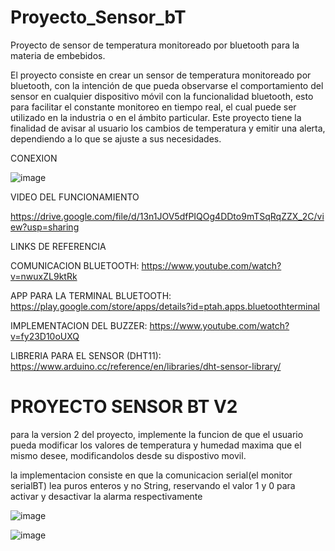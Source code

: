 # Proyecto_Sensor_bT
Proyecto de sensor de temperatura monitoreado por bluetooth para la materia de embebidos.

El proyecto consiste en crear un sensor de temperatura monitoreado por bluetooth, con la intención de que pueda observarse el comportamiento del sensor en cualquier dispositivo móvil con la funcionalidad bluetooth, esto para facilitar el constante monitoreo en tiempo real, el cual puede ser utilizado en la industria o en el ámbito particular.
Este proyecto tiene la finalidad de avisar al usuario los cambios de temperatura y emitir una alerta, dependiendo a lo que se ajuste a sus necesidades.

CONEXION

![image](https://user-images.githubusercontent.com/91091105/143726325-030ba88c-680b-477c-b4c0-6010a1a57d31.png)

VIDEO DEL FUNCIONAMIENTO

https://drive.google.com/file/d/13n1JOV5dfPIQOg4DDto9mTSqRqZZX_2C/view?usp=sharing

LINKS DE REFERENCIA

COMUNICACION BLUETOOTH: https://www.youtube.com/watch?v=nwuxZL9ktRk

APP PARA LA TERMINAL BLUETOOTH: https://play.google.com/store/apps/details?id=ptah.apps.bluetoothterminal

IMPLEMENTACION DEL BUZZER: https://www.youtube.com/watch?v=fy23D10oUXQ

LIBRERIA PARA EL SENSOR (DHT11): https://www.arduino.cc/reference/en/libraries/dht-sensor-library/


# PROYECTO SENSOR BT V2

para la version 2 del proyecto, implemente la funcion de que el usuario pueda modificar los valores de temperatura y humedad maxima que el mismo desee, modificandolos desde su dispostivo movil.

la implementacion consiste en que la comunicacion serial(el monitor serialBT) lea puros enteros y no String, reservando el valor 1 y 0 para activar y desactivar la alarma respectivamente

![image](https://user-images.githubusercontent.com/91091105/144162606-c6c75123-267c-40a7-9c63-9aefb32a8386.png)

![image](https://user-images.githubusercontent.com/91091105/144163160-cdac3131-5c68-402d-a14d-5254e0e65e49.png)


